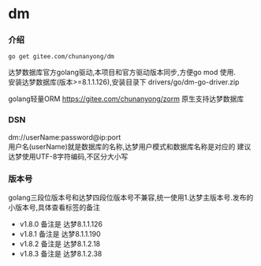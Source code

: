 # dm

### 介绍
``` 
go get gitee.com/chunanyong/dm 
```  
达梦数据库官方golang驱动,本项目和官方驱动版本同步,方便go mod 使用.  
安装达梦数据库(版本>=8.1.1.126),安装目录下 drivers/go/dm-go-driver.zip  

golang轻量ORM https://gitee.com/chunanyong/zorm 原生支持达梦数据库  

### DSN  
dm://userName:password@ip:port  
用户名(userName)就是数据库的名称,达梦用户模式和数据库名称是对应的 
建议达梦使用UTF-8字符编码,不区分大小写    

### 版本号  
golang三段位版本号和达梦四段位版本号不兼容,统一使用1.达梦主版本号.发布的小版本号,具体查看标签的备注  

* v1.8.0 备注是 达梦8.1.1.126  
* v1.8.1 备注是 达梦8.1.1.190  
* v1.8.2 备注是 达梦8.1.2.18  
* v1.8.3 备注是 达梦8.1.2.38        




